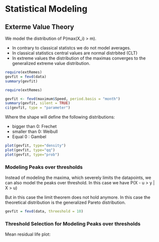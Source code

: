 # Statistical Modeling

## Exterme Value Theory

We model the distribution of P(max(X_i) > m).
- In contrary to classical statistcs we do not model averages.
- In classical statistics central values are normal distrbited (CLT)
- In extreme values the distribution of the maximas converges to the generalized extreme value distribution.

````R
require(extRemes) 
gevfit = fevd(data)
summary(gevfit)
````
```R
require(extRemes)

gevfit <- fevd(maximum$Speed, period.basis = "month")
summary(gevfit, silent = TRUE)
ci(gevfit, type = "parameter")
````



Where the shape will define the following distributions:
- bigger than 0: Frechet
- smaller than 0: Weibull
- Equal 0 : Gambel

````R
plot(gevfit, type="density")
plot(gevfit, type="qq")
plot(gevfit, type="prob")


````

### Modeling Peaks over thresholds

Instead of modeling the maxima, which severely limits the datapoints, we can also model the peaks over threshold. In this case we have P(X - u > y | X > u)

But in this case the limit theorem does not hold anymore. In this case the theoretical distribution is the generalized Pareto distribution.

```R
gevfit = fevd(data, threeshold = 10)
````


### Threshold Selection for Modeling Peaks over thresholds

Mean residual life plot:
